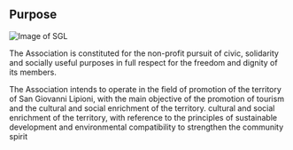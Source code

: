 ## Purpose

![Image of SGL](/masonry/b4e8cca7-36bd-461a-80af-cd4f6da1fef5.jpg)

The Association is constituted for the non-profit pursuit of civic, solidarity and socially useful purposes in full
respect for the freedom and dignity of its members.

The Association intends to operate in the field of promotion of the
territory of San Giovanni Lipioni, with the main objective of
the promotion of tourism and the cultural and social enrichment of the territory.
cultural and social enrichment of the territory, with reference to the principles of
sustainable development and environmental compatibility to
strengthen the community spirit

